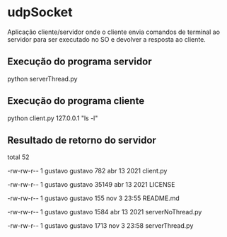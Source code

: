 # udpSocket
Aplicação cliente/servidor onde o cliente envia comandos de terminal ao servidor para ser executado no SO e devolver a resposta ao cliente.

## Execução do programa servidor
python serverThread.py

## Execução do programa cliente
python client.py 127.0.0.1 "ls -l"

## Resultado de retorno do servidor
total 52

-rw-rw-r-- 1 gustavo gustavo   782 abr 13  2021 client.py

-rw-rw-r-- 1 gustavo gustavo 35149 abr 13  2021 LICENSE

-rw-rw-r-- 1 gustavo gustavo   155 nov  3 23:55 README.md

-rw-rw-r-- 1 gustavo gustavo  1584 abr 13  2021 serverNoThread.py

-rw-rw-r-- 1 gustavo gustavo  1713 nov  3 23:58 serverThread.py
